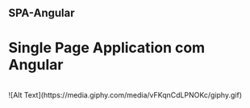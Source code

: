 ## SPA-Angular
 # Single Page Application com Angular
 <br>
![Alt Text](https://media.giphy.com/media/vFKqnCdLPNOKc/giphy.gif)
